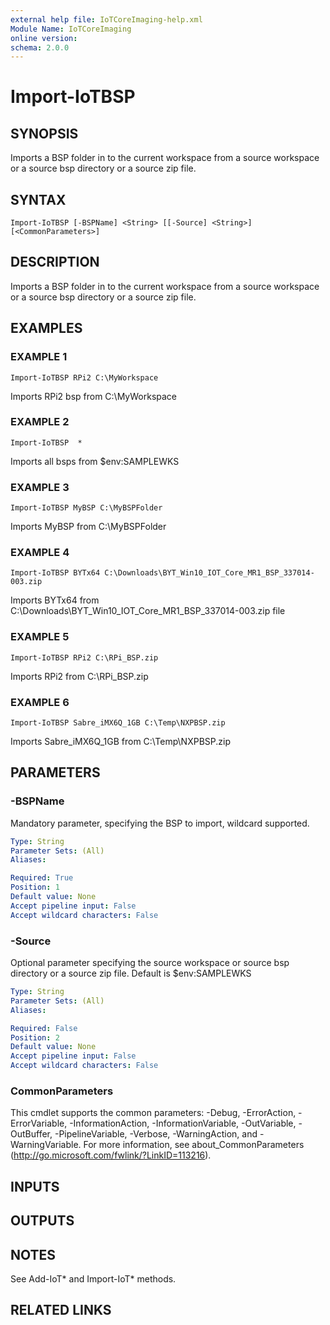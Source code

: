 ```yaml
---
external help file: IoTCoreImaging-help.xml
Module Name: IoTCoreImaging
online version:
schema: 2.0.0
---
```


# Import-IoTBSP

## SYNOPSIS
Imports a BSP folder in to the current workspace from a source workspace or a source bsp directory or a source zip file.

## SYNTAX

```
Import-IoTBSP [-BSPName] <String> [[-Source] <String>] [<CommonParameters>]
```

## DESCRIPTION
Imports a BSP folder in to the current workspace from a source workspace or a source bsp directory or a source zip file.

## EXAMPLES

### EXAMPLE 1
```
Import-IoTBSP RPi2 C:\MyWorkspace
```

Imports RPi2 bsp from C:\MyWorkspace

### EXAMPLE 2
```
Import-IoTBSP  *
```

Imports all bsps from $env:SAMPLEWKS

### EXAMPLE 3
```
Import-IoTBSP MyBSP C:\MyBSPFolder
```

Imports MyBSP from C:\MyBSPFolder

### EXAMPLE 4
```
Import-IoTBSP BYTx64 C:\Downloads\BYT_Win10_IOT_Core_MR1_BSP_337014-003.zip
```

Imports BYTx64 from C:\Downloads\BYT_Win10_IOT_Core_MR1_BSP_337014-003.zip file

### EXAMPLE 5
```
Import-IoTBSP RPi2 C:\RPi_BSP.zip
```

Imports RPi2 from C:\RPi_BSP.zip

### EXAMPLE 6
```
Import-IoTBSP Sabre_iMX6Q_1GB C:\Temp\NXPBSP.zip
```

Imports Sabre_iMX6Q_1GB from C:\Temp\NXPBSP.zip

## PARAMETERS

### -BSPName
Mandatory parameter, specifying the BSP to import, wildcard supported.

```yaml
Type: String
Parameter Sets: (All)
Aliases:

Required: True
Position: 1
Default value: None
Accept pipeline input: False
Accept wildcard characters: False
```

### -Source
Optional parameter specifying the source workspace or source bsp directory or a source zip file.
Default is $env:SAMPLEWKS

```yaml
Type: String
Parameter Sets: (All)
Aliases:

Required: False
Position: 2
Default value: None
Accept pipeline input: False
Accept wildcard characters: False
```

### CommonParameters
This cmdlet supports the common parameters: -Debug, -ErrorAction, -ErrorVariable, -InformationAction, -InformationVariable, -OutVariable, -OutBuffer, -PipelineVariable, -Verbose, -WarningAction, and -WarningVariable. For more information, see about_CommonParameters (http://go.microsoft.com/fwlink/?LinkID=113216).

## INPUTS

## OUTPUTS

## NOTES
See Add-IoT* and Import-IoT* methods.

## RELATED LINKS
